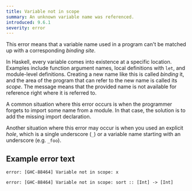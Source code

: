 ```yaml
---
title: Variable not in scope
summary: An unknown variable name was referenced.
introduced: 9.6.1
severity: error
---
```


This error means that a variable name used in a program can't be matched up with a corresponding _binding site_.

In Haskell, every variable comes into existence at a specific location. Examples include function argument names, local definitions with `let`, and module-level definitions. Creating a new name like this is called _binding_ it, and the area of the program that can refer to the new name is called its _scope_. The message means that the provided name is not available for reference right where it is referred to.

A common situation where this error occurs is when the programmer forgets to import some name from a module. In that case, the solution is to add the missing import declaration.

Another situation where this error may occur is when you used an explicit _hole_, which is a single underscore (`_`) or a variable name starting with an underscore (e.g. `_foo`).

## Example error text

```
error: [GHC-88464] Variable not in scope: x
```

```
error: [GHC-88464] Variable not in scope: sort :: [Int] -> [Int]
```
